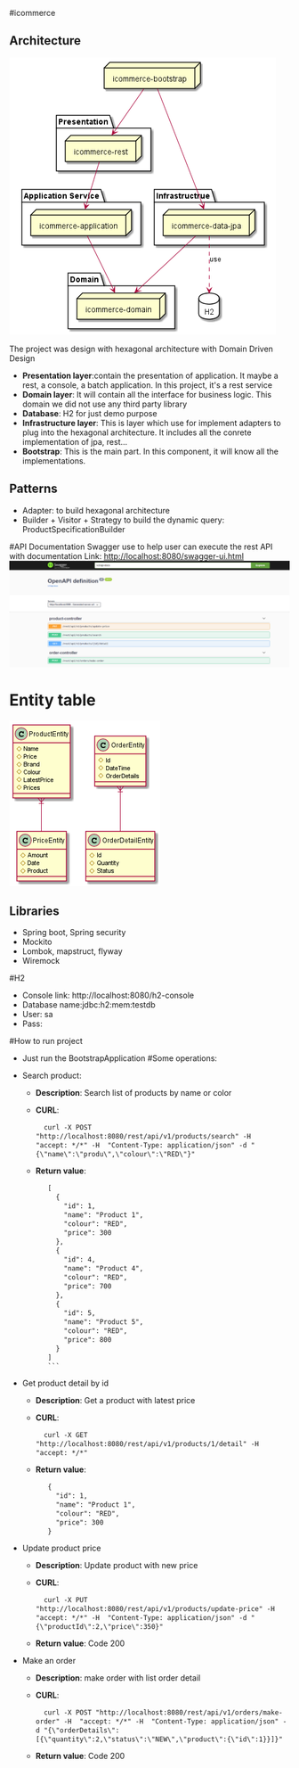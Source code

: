 #icommerce

## Architecture
![Screenshot](Architecture.png)

The project was design with hexagonal architecture with Domain Driven Design
* **Presentation layer**:contain the presentation of application. It maybe a rest, a console, a batch application. In this project, it's a rest service 
* **Domain layer**: It will contain all the interface for business logic. This domain we did not use any third party library
* **Database**: H2 for just demo purpose
* **Infrastructure layer**: This is layer which use for implement adapters to plug into the hexagonal architecture. It includes all the conrete implementation of jpa, rest...       
* **Bootstrap**: This is the main part. In this component, it will know all the implementations.

## Patterns
* Adapter: to build hexagonal architecture
* Builder + Visitor + Strategy to build the dynamic query: ProductSpecificationBuilder

#API  Documentation
Swagger use to help user can execute the rest API with documentation
Link: <http://localhost:8080/swagger-ui.html>
![Screenshot](./swagger.png)

# Entity table
![Screenshot](Product.png)

## Libraries
- Spring boot, Spring security
- Mockito
- Lombok, mapstruct, flyway
- Wiremock


#H2
* Console link: http://localhost:8080/h2-console
* Database name:jdbc:h2:mem:testdb
* User: sa
* Pass:

#How to run project
- Just run the BootstrapApplication
#Some operations:
* Search product:
    * **Description**: Search list of products by name or color 
    * **CURL**:
            
            curl -X POST "http://localhost:8080/rest/api/v1/products/search" -H  "accept: */*" -H  "Content-Type: application/json" -d "{\"name\":\"produ\",\"colour\":\"RED\"}"
    * **Return value**:
         ```
            [
              {
                "id": 1,
                "name": "Product 1",
                "colour": "RED",
                "price": 300
              },
              {
                "id": 4,
                "name": "Product 4",
                "colour": "RED",
                "price": 700
              },
              {
                "id": 5,
                "name": "Product 5",
                "colour": "RED",
                "price": 800
              }
            ]
            ```
* Get product detail by id
    * **Description**: Get a product with latest price
    * **CURL**:
            
            curl -X GET "http://localhost:8080/rest/api/v1/products/1/detail" -H  "accept: */*"
    * **Return value**:
         ```
            {
              "id": 1,
              "name": "Product 1",
              "colour": "RED",
              "price": 300
            }
         ```
* Update product price
    * **Description**: Update product with new price
    * **CURL**:
            
            curl -X PUT "http://localhost:8080/rest/api/v1/products/update-price" -H  "accept: */*" -H  "Content-Type: application/json" -d "{\"productId\":2,\"price\":350}"
    * **Return value**: Code 200
         
* Make an order
    * **Description**: make order with list order detail 
    * **CURL**:
            
            curl -X POST "http://localhost:8080/rest/api/v1/orders/make-order" -H  "accept: */*" -H  "Content-Type: application/json" -d "{\"orderDetails\":[{\"quantity\":2,\"status\":\"NEW\",\"product\":{\"id\":1}}]}"
    * **Return value**: Code 200